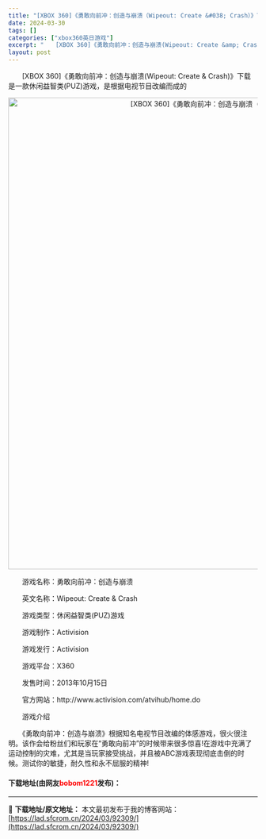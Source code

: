 ```yaml
---
title: "[XBOX 360]《勇敢向前冲：创造与崩溃（Wipeout: Create &#038; Crash）》下载"
date: 2024-03-30
tags: []
categories: ["xbox360英日游戏"]
excerpt: "　　[XBOX 360]《勇敢向前冲：创造与崩溃(Wipeout: Create &amp; Crash)》下载是一款休闲益智类(PUZ)游戏，是根据电视节目改编而成的 　　游戏名称：勇敢向前冲：创造与崩溃 　　英文名称：Wipeout: Create &amp; Crash 　　游戏类型：休闲益智&hellip;"
layout: post
---
```


 <p>　　[XBOX 360]《勇敢向前冲：创造与崩溃(Wipeout: Create &amp; Crash)》下载是一款休闲益智类(PUZ)游戏，是根据电视节目改编而成的</p> <p align="center"><img align="" border="0" src="https://lad.sfcrom.cn/wp-content/uploads/2024/03/20240330_6607d25c9684b.webp" width="951" alt="[XBOX 360]《勇敢向前冲：创造与崩溃（Wipeout: Create &amp; Crash）》下载" /></p> <p>　　游戏名称：勇敢向前冲：创造与崩溃</p> <p>　　英文名称：Wipeout: Create &amp; Crash</p> <p>　　游戏类型：休闲益智类(PUZ)游戏</p> <p>　　游戏制作：Activision</p> <p>　　游戏发行：Activision</p> <p>　　游戏平台：X360</p> <p>　　发售时间：2013年10月15日</p> <p>　　官方网站：http://www.activision.com/atvihub/home.do</p> <p>　　游戏介绍</p> <p>　　《勇敢向前冲：创造与崩溃》根据知名电视节目改编的体感游戏，很火很注明。该作会给粉丝们和玩家在&ldquo;勇敢向前冲&rdquo;的时候带来很多惊喜!在游戏中充满了运动控制的灾难，尤其是当玩家接受挑战，并且被ABC游戏表现彻底击倒的时候。测试你的敏捷，耐久性和永不屈服的精神!</p> <p><h4>下载地址(由网友<font color="red">bobom1221</font>发布)：</h4></p> 

---
📖 **下载地址/原文地址：** 本文最初发布于我的博客网站：[https://lad.sfcrom.cn/2024/03/92309/](https://lad.sfcrom.cn/2024/03/92309/)
